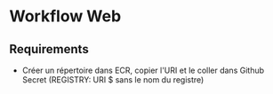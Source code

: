 # Workflow Web
 

## Requirements

- Créer un répertoire dans ECR, copier l'URI et le coller dans Github Secret (REGISTRY: URI $ sans le nom du registre)
